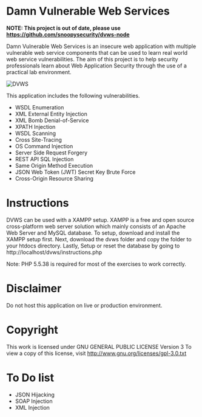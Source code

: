 # Damn Vulnerable Web Services

**NOTE: This project is out of date, please use https://github.com/snoopysecurity/dvws-node**


Damn Vulnerable Web Services is an insecure web application with multiple vulnerable web service components that can be used to learn real world web service vulnerabilities. The aim of this project is to help security professionals learn about Web Application Security through the use of a practical lab environment.



![DVWS](http://snoopysecurity.github.io/img/dvws.png)

This application includes the following vulnerabilities.

+ WSDL Enumeration
+ XML External Entity Injection
+ XML Bomb Denial-of-Service
+ XPATH Injection
+ WSDL Scanning
+ Cross Site-Tracing
+ OS Command Injection
+ Server Side Request Forgery
+ REST API SQL Injection
+ Same Origin Method Execution
+ JSON Web Token (JWT) Secret Key Brute Force
+ Cross-Origin Resource Sharing



# Instructions
DVWS can be used with a XAMPP setup. XAMPP is a free and open source cross-platform web server solution which mainly consists of an Apache Web Server and MySQL database. To setup, download and install the XAMPP setup first. Next, download the dvws folder and copy the folder to your htdocs directory. Lastly, Setup or reset the database by going to http://localhost/dvws/instructions.php

Note: PHP 5.5.38 is required for most of the exercises to work correctly.

# Disclaimer
Do not host this application on live or production environment.

# Copyright
This work is licensed under GNU GENERAL PUBLIC LICENSE Version 3
To view a copy of this license, visit http://www.gnu.org/licenses/gpl-3.0.txt

# To Do list

+ JSON Hijacking
+ SOAP Injection
+ XML Injection
